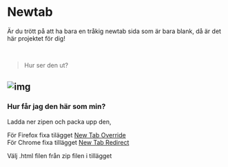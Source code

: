 # Newtab

Är du trött på att ha bara en tråkig newtab sida som är bara blank, då är det här projektet för dig!

<br/>

> Hur ser den ut?

![img](https://i.imgur.com/24kF3fO.jpg)
---

### Hur får jag den här som min?

Ladda ner zipen och packa upp den, 

För Firefox fixa tilägget [New Tab Override](https://addons.mozilla.org/en-US/firefox/addon/new-tab-override/) <br>
För Chrome fixa tillägget [New Tab Redirect](https://chrome.google.com/webstore/detail/new-tab-redirect/icpgjfneehieebagbmdbhnlpiopdcmna)

Välj .html filen från zip filen i tillägget
